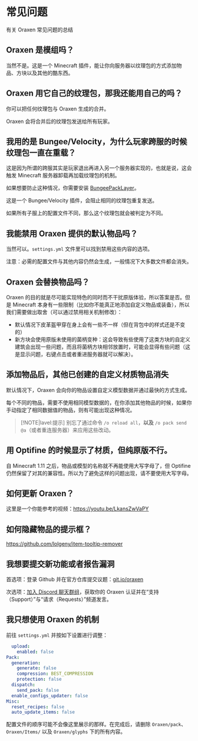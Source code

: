 # 常见问题
有关 Oraxen 常见问题的总结

## Oraxen 是模组吗？

当然不是。这是一个 Minecraft 插件，能让你向服务器以纹理包的方式添加物品、方块以及其他的酷东西。

## Oraxen 用它自己的纹理包，那我还能用自己的吗？

你可以把任何纹理包与 Oraxen 生成的合并。

Oraxen 会将合并后的纹理包发送给所有玩家。

## 我用的是 Bungee/Velocity，为什么玩家跨服的时候纹理包一直在重载？

这是因为所谓的跨服其实是玩家退出再进入另一个服务器实现的，也就是说，这会触发 Minecraft 服务器卸载再加载纹理包的机制。

如果想要防止这种情况，你需要安装 [BungeePackLayer](https://www.spigotmc.org/resources/%E2%9C%82%EF%B8%8F-bungee-pack-layer-optimize-resource-pack-sending.94978/)。

这是一个 Bungee/Velocity 插件，会阻止相同的纹理包重复发送。

如果所有子服上的配置文件不同，那么这个纹理包就会被判定为不同。

## 我能禁用 Oraxen 提供的默认物品吗？

当然可以。`settings.yml` 文件里可以找到禁用这些内容的选项。

注意：必需的配置文件与其他内容仍然会生成，一般情况下大多数文件都会消失。

## Oraxen 会替换物品吗？

Oraxen 的目的就是尽可能实现特色的同时而不干扰原版体验，所以答案是否。但是 Minecraft 本身有一些限制（比如你不能真正地添加自定义物品或装备），所以我们需要做出取舍（可以通过禁用相关机制修改）：
* 默认情况下皮革盔甲穿在身上会有一些不一样（但在背包中的样式还是不变的）
* 新方块会使用原版未使用的菌柄变种：这会导致有些使用了这类方块的自定义建筑会出现一些问题，而且将菌柄方块相邻放置时，可能会显得有些问题（这是显示问题，右键点击或者重进服务器就可以解决）。

## 添加物品后，其他已创建的自定义材质物品消失

默认情况下，Oraxen 会向你的物品设置自定义模型数据并通过最快的方式生成。

每个不同的物品，需要不使用相同模型数据的，在你添加其他物品的时候，如果你手动指定了相同数据值的物品，则有可能出现这种情况。

> [!NOTE|lavel:提示]
> 别忘了通过命令 `/o reload all`，**以及** `/o pack send @a`（或者重连服务器）来应用这些改动。

## 用 Optifine 的时候显示了材质，但纯原版不行。

自 Minecraft 1.11 之后，物品或模型的名称就不再能使用大写字母了，但 Optifine 仍然保留了对其的兼容性。所以为了避免这样的问题出现，请不要使用大写字母。

## 如何更新 Oraxen？

这里是一个你能参考的视频：https://youtu.be/LkansZwVaPY

## 如何隐藏物品的提示框？

https://github.com/lolgeny/item-tooltip-remover

## 我想要提交新功能或者报告漏洞

首选项：登录 Github 并在官方仓库提交议题：[git.io/oraxen](https://github.com/Th0rgal/Oraxen)

次选项：[加入 Discord 聊天群组](https://discord.gg/4Qk5kBT9UX)，获取你的 Oraxen 认证并在“支持（Support）”与“请求（Requests）”频道发言。

## 我只想使用 Oraxen 的机制

前往 `settings.yml` 并按如下设置进行调整：

```YAML
  upload:
    enabled: false
Pack:
  generation:
    generate: false
    compression: BEST_COMPRESSION
    protection: false
  dispatch:
    send_pack: false
  enable_configs_updater: false
Misc:
  reset_recipes: false
  auto_update_items: false
```

配置文件的顺序可能不会像这里展示的那样。在完成后，请删除 `Oraxen/pack`、`Oraxen/Items/` 以及 `Oraxen/glyphs` 下的所有内容。